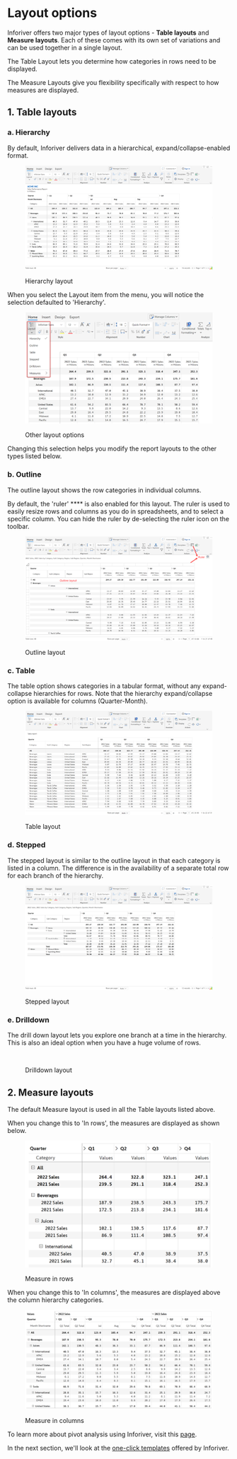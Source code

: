 # Layout options

Inforiver offers two major types of layout options - **Table layouts** and **Measure layouts**. Each of these comes with its own set of variations and can be used together in a single layout.&#x20;

The Table Layout lets you determine how categories in rows need to be displayed.&#x20;

The Measure Layouts give you flexibility specifically with respect to how measures are displayed.&#x20;

## 1. Table layouts

### a. Hierarchy

By default, Inforiver delivers data in a hierarchical, expand/collapse-enabled format.

<figure><img src="../../.gitbook/assets/inforiver-navigation-layout-hierarchy.png" alt=""><figcaption><p>Hierarchy layout</p></figcaption></figure>

When you select the Layout item from the menu, you will notice the selection defaulted to 'Hierarchy'.

<figure><img src="../../.gitbook/assets/2.2.1 Layout options.png" alt=""><figcaption><p>Other layout options</p></figcaption></figure>

Changing this selection helps you modify the report layouts to the other types listed below.

### b. Outline

The outline layout shows the row categories in individual columns.&#x20;

By default, the 'ruler' **** is also enabled for this layout. The ruler is used to easily resize rows and columns as you do in spreadsheets, and to select a specific column. You can hide the ruler by de-selecting the ruler icon on the toolbar.

<figure><img src="../../.gitbook/assets/inforiver-navigation-layout-outline.png" alt=""><figcaption><p>Outline layout</p></figcaption></figure>

### c. Table

The table option shows categories in a tabular format, without any expand-collapse hierarchies for rows. Note that the hierarchy expand/collapse option is available for columns (Quarter-Month).&#x20;

<figure><img src="../../.gitbook/assets/2.2.2 Layout options.png" alt=""><figcaption><p>Table layout</p></figcaption></figure>

### d. Stepped

The stepped layout is similar to the outline layout in that each category is listed in a column. The difference is in the availability of a separate total row for each branch of the hierarchy.

<figure><img src="../../.gitbook/assets/inforiver-navigation-layout-stepped.png" alt=""><figcaption><p>Stepped layout</p></figcaption></figure>

### e. Drilldown

The drill down layout lets you explore one branch at a time in the hierarchy. This is also an ideal option when you have a huge volume of rows.

<figure><img src="../../.gitbook/assets/inforiver-navigation-layout-drilldown.gif" alt=""><figcaption><p>Drilldown layout</p></figcaption></figure>

## 2. Measure layouts

The default Measure layout is used in all the Table layouts listed above.&#x20;

When you change this to 'In rows', the measures are displayed as shown below.&#x20;

<figure><img src="../../.gitbook/assets/inforiver-navigation-layout-measures-in-rows.png" alt=""><figcaption><p>Measure in rows</p></figcaption></figure>

When you change this to 'In columns', the measures are displayed above the column hierarchy categories.&#x20;

<figure><img src="../../.gitbook/assets/inforiver-navigation-layout-measures-in-columns.png" alt=""><figcaption><p>Measure in columns</p></figcaption></figure>

To learn more about pivot analysis using Inforiver, visit this [page](https://inforiver.com/excel-like-pivot-analysis-powerbi/).

In the next section, we'll look at the [one-click templates](templates.md) offered by Inforiver.
